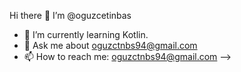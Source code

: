 Hi there 👋 I’m @oguzcetinbas

- 🌱 I’m currently learning Kotlin.
- 💬 Ask me about oguzctnbs94@gmail.com
- 📫 How to reach me: oguzctnbs94@gmail.com
-->
